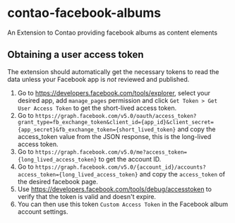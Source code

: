 # contao-facebook-albums
An Extension to Contao providing facebook albums as content elements

## Obtaining a user access token

The extension should automatically get the necessary tokens to read the data unless your Facebook app is *not* reviewed and published.

1. Go to https://developers.facebook.com/tools/explorer, select your desired app, add `manage_pages` permission 
and click `Get Token > Get User Access Token` to get the short-lived access token.
2. Go to `https://graph.facebook.com/v5.0/oauth/access_token?grant_type=fb_exchange_token&client_id={app_id}&client_secret={app_secret}&fb_exchange_token={short_lived_token}` 
and copy the access_token value from the JSON response, this is the long-lived access token.
3. Go to `https://graph.facebook.com/v5.0/me?access_token={long_lived_access_token}` to get the account ID.
4. Go to `https://graph.facebook.com/v5.0/{account_id}/accounts?access_token={long_lived_access_token}` 
and copy the `access_token` of the desired facebook page.
5. Use https://developers.facebook.com/tools/debug/accesstoken to verify that the token is valid and doesn't expire.
6. You can then use this token `Custom Access Token` in the Facebook album account settings. 
